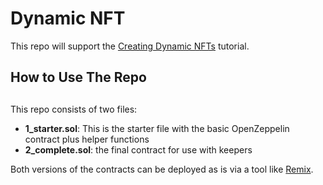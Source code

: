 # Dynamic NFT # 
This repo will support the [Creating Dynamic NFTs](https://www.youtube.com/watch?v=E7Rm1LUKhj4) tutorial.  

## How to Use The Repo    
##         
This repo consists of two files:
- **1_starter.sol**: This is the starter file with the basic OpenZeppelin contract plus helper functions 
- **2_complete.sol**: the final contract for use with keepers

Both versions of the contracts can be deployed as is via a tool like [Remix](https://remix.ethereum.org/).
 
